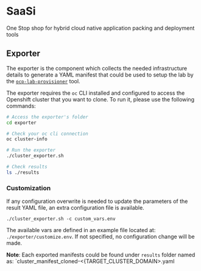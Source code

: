 # SaaSi
One Stop shop for hybrid cloud native application packing and deployment tools 

## Exporter
The exporter is the component which collects the needed infrastructure details
to generate a YAML manifest that could be used to setup the lab by the
[`ocp-lab-provisioner`](https://github.com/RHEcosystemAppEng/ocp_labs_provisioner)
tool.

The exporter requires the `oc` CLI installed and configured to access the
Openshift cluster that you want to clone. To run it, please use the following
commands:
```sh
# Access the exporter's folder
cd exporter

# Check your oc cli connection
oc cluster-info

# Run the exporter
./cluster_exporter.sh

# Check results
ls ./results
```

### Customization
If any configuration overwrite is needed to update the parameters of the result
YAML file, an extra configuration file is available.
```
./cluster_exporter.sh -c custom_vars.env
```

The available vars are defined in an example file located at:
`./exporter/customize.env`. If not specified, no configuration change will be
made.


**Note**: Each exported manifests could be found under `results` folder named
as: `cluster_manifest_cloned-<{TARGET_CLUSTER_DOMAIN>.yaml
